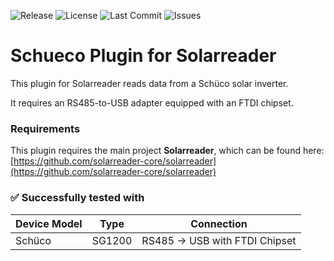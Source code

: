![Release](https://img.shields.io/github/v/release/solarreader-plugins/plugin-schueco)
![License](https://img.shields.io/github/license/solarreader-plugins/plugin-schueco)
![Last Commit](https://img.shields.io/github/last-commit/solarreader-plugins/plugin-schueco)
![Issues](https://img.shields.io/github/issues/solarreader-plugins/plugin-schueco)

# Schueco Plugin for Solarreader

This plugin for Solarreader reads data from a Schüco solar inverter.

It requires an RS485-to-USB adapter equipped with an FTDI chipset.

### Requirements

This plugin requires the main project **Solarreader**, which can be found here:  
[https://github.com/solarreader-core/solarreader](https://github.com/solarreader-core/solarreader)

### ✅ Successfully tested with

| Device Model | Type   | Connection                     |
|--------------|--------|--------------------------------|
| Schüco       | SG1200 | RS485 -> USB with FTDI Chipset |
